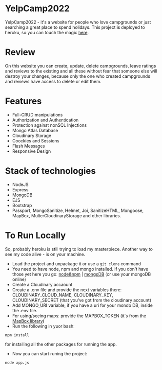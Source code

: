 # YelpCamp2022
YelpCamp2022 - it's a website for people who love campgrounds or just searching a great place to spend holidays.
This project is deployed to heroku, so you can touch the magic [here][herokuLink].

# Review
On this website you can create, update, delete campgrounds, leave ratings and reviews to the existing and all these without fear that someone else will destroy your changes, because only the one who created campgrounds and reviews have access to delete or edit them.

# Features
* Full-CRUD manipulations
* Authorization and Authentication
* Protection against nonSQL Injections
* Mongo Atlas Database
* Cloudinary Storage
* Coockies and Sessions
* Flash Messages
* Responsive Design

# Stack of technologies
* NodeJS
* Express
* MongoDB
* EJS
* Bootstrap
* Passport, MongoSanitize, Helmet, Joi, SanitizeHTML, Mongoose, MapBox, MulterCloudinaryStorage and other libraries.

# To Run Locally
So, probably heroku is still trying to load my masterpiece. Another way to see my code alive - is on your machine.
* Load the project and unpackage it or use a ``` git clone ``` command
* You need to have node, npm and mongo installed. If you don't have those yet here you go: [node&npm][nodeLink] | [mongoDB][mongoLink] (or use your mongoDB online)
* Create a Cloudinary accaount
* Create a .env file and provide the next variables there: CLOUDINARY_CLOUD_NAME, CLOUDINARY_KEY, CLOUDINARY_SECRET (that you've got from the cloudinary account)
* Add MONGO_URI variable, if you have a uri for your mondo DB, inside the .env file.
* For using/seeing maps: provide the MAPBOX_TOKEN (it's from the [MapBox library][mapBoxLink])
* Run the following in yuor bash:
```
npm install
```
for installing all the other packages for running the app.
* Now you can start runing the project:
```
node app.js
```




[herokuLink]: https://yelp-cmp.herokuapp.com/
[nodeLink]: https://nodejs.org/en/download/
[mongoLink]: https://docs.mongodb.com/manual/tutorial/install-mongodb-on-windows/
[mapBoxLink]: https://account.mapbox.com/auth/signin/
